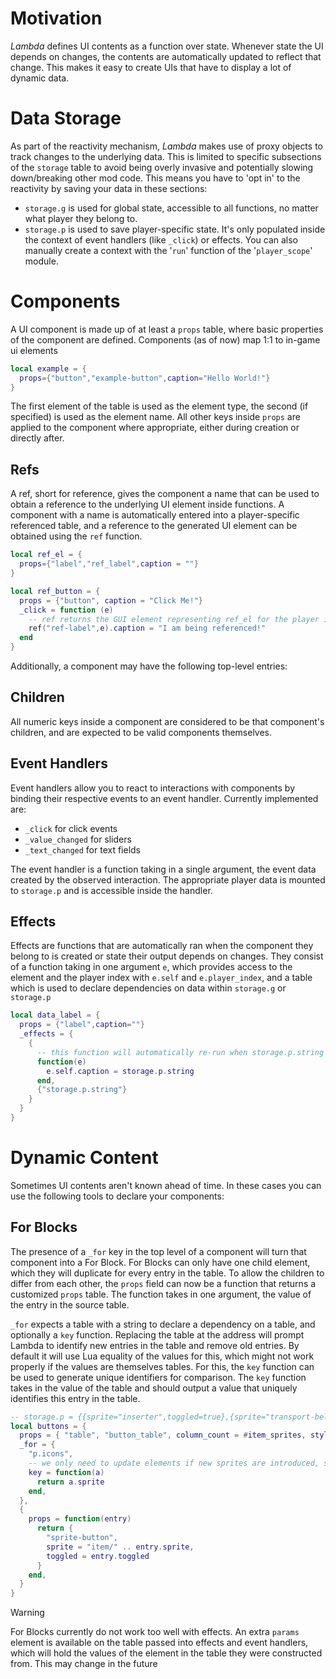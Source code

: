 # Motivation
*Lambda* defines UI contents as a function over state. Whenever state the UI depends on changes, the contents are automatically updated to reflect that change.
This makes it easy to create UIs that have to display a lot of dynamic data.

# Data Storage
As part of the reactivity mechanism, *Lambda* makes use of proxy objects to track changes to the underlying data. This is limited to specific subsections of the `storage` table to avoid being overly invasive and potentially slowing down/breaking other mod code. This means you have to 'opt in' to the reactivity by saving your data in these sections:
- `storage.g` is used for global state, accessible to all functions, no matter what player they belong to.
- `storage.p` is used to save player-specific state. It's only populated inside the context of event handlers (like `_click`) or effects. You can also manually create a context with the '`run`' function of the '`player_scope`' module.

# Components
A UI component is made up of at least a `props` table, where basic properties of the component are defined. Components (as of now) map 1:1 to in-game ui elements
```lua
local example = {
  props={"button","example-button",caption="Hello World!"}
}
```
The first element of the table is used as the element type, the second (if specified) is used as the element name.
All other keys inside `props` are applied to the component where appropriate, either during creation or directly after.

## Refs
A ref, short for reference, gives the component a name that can be used to obtain a reference to the underlying UI element inside functions.
A component with a name is automatically entered into a player-specific referenced table, and a reference to the generated UI element can be obtained using the `ref` function.
```lua
local ref_el = {
  props={"label","ref_label",caption = ""}
}

local ref_button = {
  props = {"button", caption = "Click Me!"}
  _click = function (e) 
    -- ref returns the GUI element representing ref_el for the player index inside e
    ref("ref-label",e).caption = "I am being referenced!"
  end
}
```

Additionally, a component may have the following top-level entries:

## Children
All numeric keys inside a component are considered to be that component's children, and are expected to be valid components themselves.

## Event Handlers
Event handlers allow you to react to interactions with components by binding their respective events to an event handler.
Currently implemented are:
- `_click` for click events
- `_value_changed` for sliders
- `_text_changed` for text fields

The event handler is a function taking in a single argument, the event data created by the observed interaction.
The appropriate player data is mounted to `storage.p` and is accessible inside the handler.

## Effects
Effects are functions that are automatically ran when the component they belong to is created or state their output depends on changes.
They consist of a function taking in one argument `e`, which provides access to the element and the player index with `e.self` and `e.player_index`, and a table which is used to declare dependencies on data within `storage.g` or `storage.p`
```lua
local data_label = {
  props = {"label",caption=""}
  _effects = {
    {
      -- this function will automatically re-run when storage.p.string is written to
      function(e)
        e.self.caption = storage.p.string
      end,
      {"storage.p.string"}
    }
  }
}
```

# Dynamic Content
Sometimes UI contents aren't known ahead of time. In these cases you can use the following tools to declare your components: 

## For Blocks
The presence of a `_for` key in the top level of a component will turn that component into a For Block.
For Blocks can only have one child element, which they will duplicate for every entry in the table. To allow the children to differ from each other,
the `props` field can now be a function that returns a customized `props` table. The function takes in one argument, the value of the entry in the source table.

`_for` expects a table with a string to declare a dependency on a table, and optionally a `key` function.
Replacing the table at the address will prompt Lambda to identify new entries in the table and remove old entries.
By default it will use Lua equality of the values for this, which might not work properly if the values are themselves tables. For this, the `key` function can be used to generate unique identifiers for comparison. The `key` function takes in the value of the table and should output a value that uniquely identifies this entry in the table.

```lua
-- storage.p = {{sprite="inserter",toggled=true},{sprite="transport-belt",toggled=false}}
local buttons = {
  props = { "table", "button_table", column_count = #item_sprites, style = "filter_slot_table" },
  _for = {
    "p.icons",
    -- we only need to update elements if new sprites are introduced, so the sprite string should be our identifier
    key = function(a)
      return a.sprite
    end,
  },
  {
    props = function(entry)
      return {
        "sprite-button",
        sprite = "item/" .. entry.sprite,
        toggled = entry.toggled
      }
    end,
  }
}
```
> [!WARNING]
> For Blocks currently do not work too well with effects. An extra `params` element is available on the table passed into effects and event handlers, which will hold the values of the element in the table they were constructed from. This may change in the future
